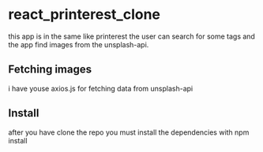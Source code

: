 # react_printerest_clone
this app is in the same like printerest
the user can search for some tags and the app find images from the unsplash-api. 
<br/>
## Fetching images
i have youse axios.js for fetching data from unsplash-api

## Install
after you have clone the repo you must install the dependencies with npm install
